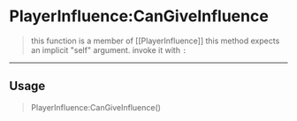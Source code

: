 # PlayerInfluence:CanGiveInfluence
> this function is a member of [[PlayerInfluence]]
> this method expects an implicit "self" argument. invoke it with `:`
-----
## Usage
> PlayerInfluence:CanGiveInfluence()
